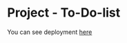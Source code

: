 # Project -  To-Do-list
You can see deployment <a target="_blank" href="https://lasha-darchiashvili.github.io/To-Do-list/">here</a>
